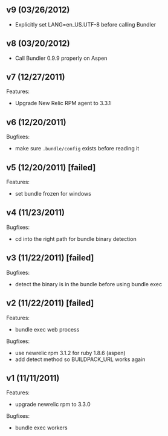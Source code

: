 ## v9 (03/26/2012)

* Explicitly set LANG=en_US.UTF-8 before calling Bundler

## v8 (03/20/2012)

* Call Bundler 0.9.9 properly on Aspen

## v7 (12/27/2011)

Features:

* Upgrade New Relic RPM agent to 3.3.1

## v6 (12/20/2011)

Bugfixes:

* make sure `.bundle/config` exists before reading it

## v5 (12/20/2011) [failed]

Features:

* set bundle frozen for windows

## v4 (11/23/2011)

Bugfixes:

* cd into the right path for bundle binary detection

## v3 (11/22/2011) [failed]

Bugfixes:

* detect the binary is in the bundle before using bundle exec

## v2 (11/22/2011) [failed]

Features:

* bundle exec web process

Bugfixes:

* use newrelic rpm 3.1.2 for ruby 1.8.6 (aspen)
* add detect method so BUILDPACK_URL works again

## v1 (11/11/2011)

Features:

* upgrade newrelic rpm to 3.3.0

Bugfixes:

* bundle exec workers
